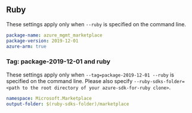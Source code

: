 ## Ruby

These settings apply only when `--ruby` is specified on the command line.

```yaml
package-name: azure_mgmt_marketplace
package-version: 2019-12-01
azure-arm: true
```

### Tag: package-2019-12-01 and ruby

These settings apply only when `--tag=package-2019-12-01 --ruby` is specified on the command line.
Please also specify `--ruby-sdks-folder=<path to the root directory of your azure-sdk-for-ruby clone>`.

```yaml $(tag) == 'package-2019-12-01' && $(ruby)
namespace: Microsoft.Marketplace
output-folder: $(ruby-sdks-folder)/marketplace
```